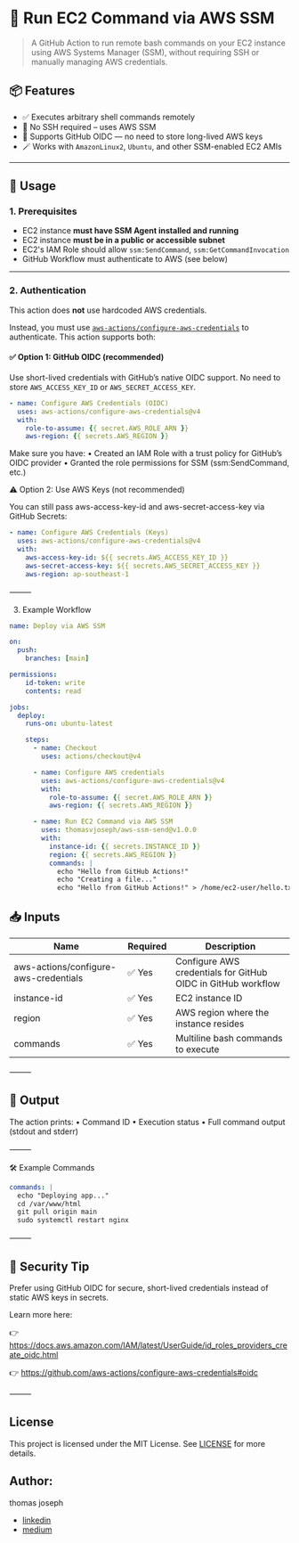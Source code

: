 # 🔧 Run EC2 Command via AWS SSM

> A GitHub Action to run remote bash commands on your EC2 instance using AWS Systems Manager (SSM), without requiring SSH or manually managing AWS credentials.

## 📦 Features

- ✅ Executes arbitrary shell commands remotely
- 🔐 No SSH required – uses AWS SSM
- 🔐 Supports GitHub OIDC — no need to store long-lived AWS keys
- 🪄 Works with `AmazonLinux2`, `Ubuntu`, and other SSM-enabled EC2 AMIs

---

## 🚀 Usage

### 1. Prerequisites

- EC2 instance **must have SSM Agent installed and running**
- EC2 instance **must be in a public or accessible subnet**
- EC2's IAM Role should allow `ssm:SendCommand`, `ssm:GetCommandInvocation`
- GitHub Workflow must authenticate to AWS (see below)

---

### 2. Authentication

This action does **not** use hardcoded AWS credentials.

Instead, you must use [`aws-actions/configure-aws-credentials`](https://github.com/aws-actions/configure-aws-credentials) to authenticate. This action supports both:

#### ✅ **Option 1: GitHub OIDC (recommended)**

Use short-lived credentials with GitHub’s native OIDC support. No need to store `AWS_ACCESS_KEY_ID` or `AWS_SECRET_ACCESS_KEY`.

```yaml
- name: Configure AWS Credentials (OIDC)
  uses: aws-actions/configure-aws-credentials@v4
  with:
    role-to-assume: {{ secret.AWS_ROLE_ARN }}
    aws-region: {{ secrets.AWS_REGION }}

```

Make sure you have:
	•	Created an IAM Role with a trust policy for GitHub’s OIDC provider
	•	Granted the role permissions for SSM (ssm:SendCommand, etc.)

⚠️ Option 2: Use AWS Keys (not recommended)

You can still pass aws-access-key-id and aws-secret-access-key via GitHub Secrets:

```yaml
- name: Configure AWS Credentials (Keys)
  uses: aws-actions/configure-aws-credentials@v4
  with:
    aws-access-key-id: ${{ secrets.AWS_ACCESS_KEY_ID }}
    aws-secret-access-key: ${{ secrets.AWS_SECRET_ACCESS_KEY }}
    aws-region: ap-southeast-1

```
⸻

3. Example Workflow

```yaml
name: Deploy via AWS SSM

on:
  push:
    branches: [main]

permissions:
    id-token: write
    contents: read

jobs:
  deploy:
    runs-on: ubuntu-latest

    steps:
      - name: Checkout
        uses: actions/checkout@v4

      - name: Configure AWS credentials
        uses: aws-actions/configure-aws-credentials@v4
        with:
          role-to-assume: {{ secret.AWS_ROLE_ARN }}
          aws-region: {{ secrets.AWS_REGION }}

      - name: Run EC2 Command via AWS SSM
        uses: thomasvjoseph/aws-ssm-send@v1.0.0
        with:
          instance-id: {{ secrets.INSTANCE_ID }}
          region: {{ secrets.AWS_REGION }}
          commands: |
            echo "Hello from GitHub Actions!"
            echo "Creating a file..."
            echo "Hello from GitHub Actions!" > /home/ec2-user/hello.txt


```

## 📥 Inputs


| Name             | Required | Description                                       |
| ---------------- | -------- | ------------------------------------------------  |
| aws-actions/configure-aws-credentials | ✅ Yes    | Configure AWS credentials for GitHub OIDC in GitHub workflow |
| instance-id      | ✅ Yes    | EC2 instance ID                                  |
| region           | ✅ Yes    | AWS region where the instance resides            |
| commands         | ✅ Yes    | Multiline bash commands to execute               |


⸻

## 🧪 Output

The action prints:
	•	Command ID
	•	Execution status
	•	Full command output (stdout and stderr)

⸻

🛠 Example Commands

```yaml
commands: |
  echo "Deploying app..."
  cd /var/www/html
  git pull origin main
  sudo systemctl restart nginx

```

⸻

## 🔐 Security Tip

Prefer using GitHub OIDC for secure, short-lived credentials instead of static AWS keys in secrets.

Learn more here:

👉 https://docs.aws.amazon.com/IAM/latest/UserGuide/id_roles_providers_create_oidc.html

👉 https://github.com/aws-actions/configure-aws-credentials#oidc

⸻

## License

This project is licensed under the MIT License. See [LICENSE](LICENSE) for more details.

## Author:  
thomas joseph
- [linkedin](https://www.linkedin.com/in/thomas-joseph-88792b132/)
- [medium](https://medium.com/@thomasvjoseph)